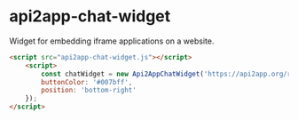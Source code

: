 # api2app-chat-widget
Widget for embedding iframe applications on a website.


```html
<script src="api2app-chat-widget.js"></script>
    <script>
        const chatWidget = new Api2AppChatWidget('https://api2app.org/ru/apps/embed/your-app-id', {
        buttonColor: '#007bff',
        position: 'bottom-right'
    });
</script>
```
